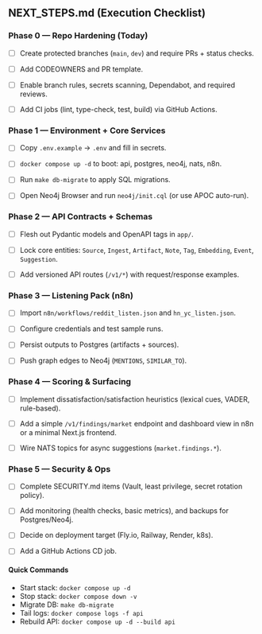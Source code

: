 ## NEXT_STEPS.md (Execution Checklist)


### Phase 0 — Repo Hardening (Today)
- [ ] Create protected branches (`main`, `dev`) and require PRs + status checks.
- [ ] Add CODEOWNERS and PR template.
- [ ] Enable branch rules, secrets scanning, Dependabot, and required reviews.
- [ ] Add CI jobs (lint, type-check, test, build) via GitHub Actions.


### Phase 1 — Environment + Core Services
- [ ] Copy `.env.example` → `.env` and fill in secrets.
- [ ] `docker compose up -d` to boot: api, postgres, neo4j, nats, n8n.
- [ ] Run `make db-migrate` to apply SQL migrations.
- [ ] Open Neo4j Browser and run `neo4j/init.cql` (or use APOC auto-run).


### Phase 2 — API Contracts + Schemas
- [ ] Flesh out Pydantic models and OpenAPI tags in `app/`.
- [ ] Lock core entities: `Source`, `Ingest`, `Artifact`, `Note`, `Tag`, `Embedding`, `Event`, `Suggestion`.
- [ ] Add versioned API routes (`/v1/*`) with request/response examples.


### Phase 3 — Listening Pack (n8n)
- [ ] Import `n8n/workflows/reddit_listen.json` and `hn_yc_listen.json`.
- [ ] Configure credentials and test sample runs.
- [ ] Persist outputs to Postgres (artifacts + sources).
- [ ] Push graph edges to Neo4j (`MENTIONS`, `SIMILAR_TO`).


### Phase 4 — Scoring & Surfacing
- [ ] Implement dissatisfaction/satisfaction heuristics (lexical cues, VADER, rule-based).
- [ ] Add a simple `/v1/findings/market` endpoint and dashboard view in n8n or a minimal Next.js frontend.
- [ ] Wire NATS topics for async suggestions (`market.findings.*`).


### Phase 5 — Security & Ops
- [ ] Complete SECURITY.md items (Vault, least privilege, secret rotation policy).
- [ ] Add monitoring (health checks, basic metrics), and backups for Postgres/Neo4j.
- [ ] Decide on deployment target (Fly.io, Railway, Render, k8s).
- [ ] Add a GitHub Actions CD job.


#### Quick Commands
- Start stack: `docker compose up -d`
- Stop stack: `docker compose down -v`
- Migrate DB: `make db-migrate`
- Tail logs: `docker compose logs -f api`
- Rebuild API: `docker compose up -d --build api`